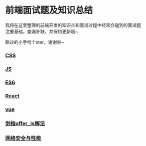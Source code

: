 # 前端面试题及知识总结

我将在这里整理的前端开发的知识点和面试过程中经常会碰到的面试题  
注重基础，查漏补缺，并保持更新哦~  
  
路过的小手给个star，谢谢啦~  
### [CSS](https://github.com/cjjc007/Web-Knowedge/tree/master/CSS)
### [JS](https://github.com/cjjc007/Web-Knowedge/tree/master/JS)
### [ES6](https://github.com/cjjc007/Web-Knowedge/tree/master/ES6)
### [React](https://github.com/cjjc007/Web-Knowedge/tree/master/React)
### [vue](https://github.com/cjjc007/Web-Knowedge/tree/master/vue)
### [剑指offer_js解法](https://github.com/cjjc007/Web-Knowedge/tree/master/剑指offer_js解法)
### [网络安全与性能](https://github.com/cjjc007/Web-Knowedge/tree/master/网络安全与性能)
